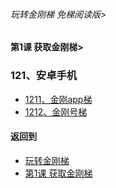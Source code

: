 ###### 玩转金刚梯 免梯阅读版>
#### 第1课 获取金刚梯>

### 121、安卓手机

- [1211、金刚app梯 ](https://github.com/a2zitpro/web/blob/master/LadderFree/LadderGet/Android/Phone/LadderApp.md)
- [1212、金刚号梯  ](https://github.com/a2zitpro/web/blob/master/LadderFree/LadderGet/Android/Phone/LadderKKID.md)



#### 返回到
- [玩转金刚梯](https://github.com/a2zitpro/web/blob/master/LadderFree/main.md)
- [第1课 获取金刚梯](https://github.com/a2zitpro/web/blob/master/LadderFree/LadderGet/LadderGet.md)





